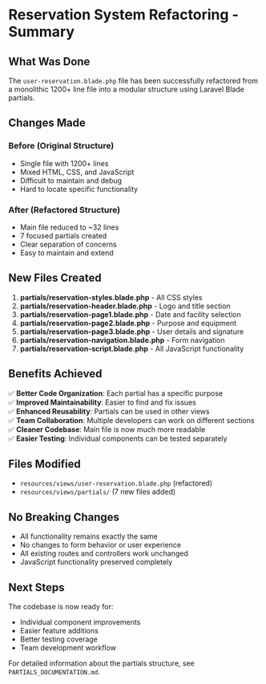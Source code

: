 # Reservation System Refactoring - Summary

## What Was Done

The `user-reservation.blade.php` file has been successfully refactored from a monolithic 1200+ line file into a modular structure using Laravel Blade partials.

## Changes Made

### Before (Original Structure)

-   Single file with 1200+ lines
-   Mixed HTML, CSS, and JavaScript
-   Difficult to maintain and debug
-   Hard to locate specific functionality

### After (Refactored Structure)

-   Main file reduced to ~32 lines
-   7 focused partials created
-   Clear separation of concerns
-   Easy to maintain and extend

## New Files Created

1. **partials/reservation-styles.blade.php** - All CSS styles
2. **partials/reservation-header.blade.php** - Logo and title section
3. **partials/reservation-page1.blade.php** - Date and facility selection
4. **partials/reservation-page2.blade.php** - Purpose and equipment
5. **partials/reservation-page3.blade.php** - User details and signature
6. **partials/reservation-navigation.blade.php** - Form navigation
7. **partials/reservation-script.blade.php** - All JavaScript functionality

## Benefits Achieved

✅ **Better Code Organization**: Each partial has a specific purpose  
✅ **Improved Maintainability**: Easier to find and fix issues  
✅ **Enhanced Reusability**: Partials can be used in other views  
✅ **Team Collaboration**: Multiple developers can work on different sections  
✅ **Cleaner Codebase**: Main file is now much more readable  
✅ **Easier Testing**: Individual components can be tested separately

## Files Modified

-   `resources/views/user-reservation.blade.php` (refactored)
-   `resources/views/partials/` (7 new files added)

## No Breaking Changes

-   All functionality remains exactly the same
-   No changes to form behavior or user experience
-   All existing routes and controllers work unchanged
-   JavaScript functionality preserved completely

## Next Steps

The codebase is now ready for:

-   Individual component improvements
-   Easier feature additions
-   Better testing coverage
-   Team development workflow

For detailed information about the partials structure, see `PARTIALS_DOCUMENTATION.md`.
